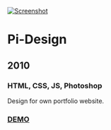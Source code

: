[![Screenshot](https://github.com/pinco227/pidesign/blob/main/images/screenshot.jpg)](https://pinco227.github.io/pidesign/)
# Pi-Design
## 2010
### HTML, CSS, JS, Photoshop

Design for own portfolio website.

### [DEMO](https://pinco227.github.io/pidesign/)